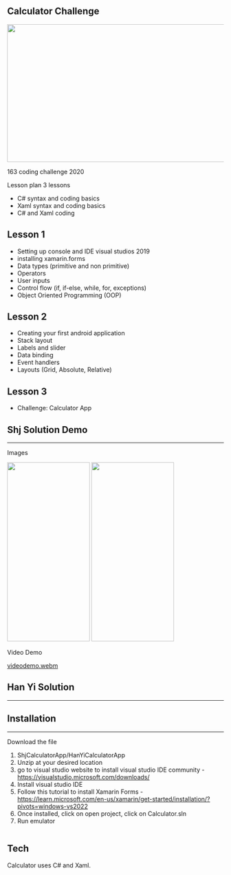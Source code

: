 ## Calculator Challenge
<img src="https://github.com/shjonz/calculatorapp/assets/81726240/39d3e5d2-cdd9-4863-9df5-f90361e61e3d" width="680" height="320">



163 coding challenge 2020

Lesson plan
3 lessons 
- C# syntax and coding basics
- Xaml syntax and coding basics
- C# and Xaml coding

## Lesson 1

- Setting up console and IDE visual studios 2019
- installing xamarin.forms
- Data types (primitive and non primitive)
- Operators
- User inputs
- Control flow (if, if-else, while, for, exceptions)
- Object Oriented Programming (OOP)


## Lesson 2 

- Creating your first android application
- Stack layout
- Labels and slider
- Data binding
- Event handlers
- Layouts (Grid, Absolute, Relative)

## Lesson 3

- Challenge: Calculator App


## Shj Solution Demo
----

Images

<img src="https://github.com/shjonz/calculatorapp/assets/81726240/8f6ecd72-b0be-4c50-932c-7344862e8ac6" width="192" height="416">

<img src="https://github.com/shjonz/calculatorapp/assets/81726240/f9c6889e-8c3c-4789-8efd-cd5f9b83676f" width="192" height="416">

Video Demo

[videodemo.webm](https://github.com/shjonz/calculatorapp/assets/81726240/8e5e4a47-f054-4966-8a0e-a5862cdd278c)


## Han Yi Solution
----



## Installation
---

Download the file
1. ShjCalculatorApp/HanYiCalculatorApp
2. Unzip at your desired location
3. go to visual studio website to install visual studio IDE community - https://visualstudio.microsoft.com/downloads/
4. Install visual studio IDE
5. Follow this tutorial to install Xamarin Forms - https://learn.microsoft.com/en-us/xamarin/get-started/installation/?pivots=windows-vs2022
6. Once installed, click on open project, click on Calculator.sln
7. Run emulator

```sh


```



## Tech
Calculator uses C# and Xaml.






